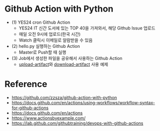 # Github Action with Python
- (1) YES24 cron Github Action
  - YES24 IT 신간 도서에 있는 TOP 40을 가져와서, 해당 Github Issue 업로드
  - 매일 오전 9시에 업로드(한국 시간)
  - Watch 클릭시 이메일로 알람받을 수 있음
- (2) hello.py 실행하는 Github Action
  - Master로 Push할 때 실행
- (3) Job에서 생성한 파일을 공유해서 사용하는 Github Action
  - [upload-artifact](https://github.com/actions/upload-artifact)와 [download-artifact](https://github.com/actions/download-artifact) 사용 예제

# Reference
- https://github.com/zzsza/github-action-with-python
- https://docs.github.com/en/actions/using-workflows/workflow-syntax-for-github-actions
- https://docs.github.com/en/actions
- https://www.actionsbyexample.com/
- https://lab.github.com/githubtraining/devops-with-github-actions